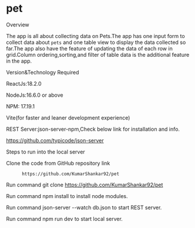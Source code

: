 # pet
Overview 

The app is all about collecting data on Pets.The app has one input form to collect data about `pets` and one table view to display the data collected so far.The app also have the feature of updating the data of each row in grid.Column ordering,sorting,and filter of table data is the additional feature in the app. 

Version&Technology Required 

ReactJs:18.2.0 

NodeJs:16.6.0 or above 

NPM: 17.19.1

Vite(for faster and leaner development experience) 

REST Server:json-server-npm,Check below link for installation and info. 

https://github.com/typicode/json-server 

 

Steps to run into the local server 

Clone the code from GitHub repository link  

          https://github.com/KumarShankar92/pet 

 Run command git clone https://github.com/KumarShankar92/pet 

 Run command npm install to install node modules. 

 Run command json-server --watch db.json to start REST server. 

 Run command  npm run dev to start local server. 
